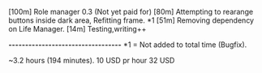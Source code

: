   [100m] Role manager 0.3 (Not yet paid for)
   [80m]  Attempting to rearange buttons inside dark area, Refitting frame.
*1 [51m]  Removing dependency on Life Manager.
   [14m]  Testing,writing++

**----------------------------------**
*1 = Not added to total time (Bugfix).

~3.2 hours (194 minutes).
10 USD pr hour
32 USD